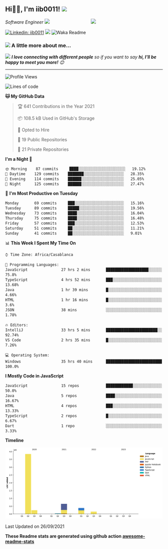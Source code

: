 <h2>Hi🙏🏻, I'm iib0011! <img src="https://media.giphy.com/media/12oufCB0MyZ1Go/giphy.gif" width="50"></h2>
<img align='right' src="https://media.giphy.com/media/XH5DBrjjjWUIBCQ13b/giphy.gif" width="230">
<p><em>Software Engineer <img src="https://media.giphy.com/media/WUlplcMpOCEmTGBtBW/giphy.gif" width="30"> 
</em></p>


[![Linkedin: iib0011](https://img.shields.io/badge/-iib0011-blue?style=flat-square&logo=Linkedin&logoColor=white&link=https://www.linkedin.com/in/iib0011/)](https://www.linkedin.com/in/iib0011/)
![](https://visitor-badge.glitch.me/badge?page_id=iib0011)
![Waka Readme](https://github.com/iib0011/iib0011/workflows/Waka%20Readme/badge.svg)


### <img src="https://media.giphy.com/media/VgCDAzcKvsR6OM0uWg/giphy.gif" width="50"> A little more about me...  


<img src="https://media.giphy.com/media/LnQjpWaON8nhr21vNW/giphy.gif" width="60"> <em><b>I love connecting with different people</b> so if you want to say <b>hi, I'll be happy to meet you more!</b> 😊</em>

---
<!--START_SECTION:waka-->
![Profile Views](http://img.shields.io/badge/Profile%20Views-4-blue)

![Lines of code](https://img.shields.io/badge/From%20Hello%20World%20I%27ve%20Written-2.4%20million%20lines%20of%20code-blue)

**🐱 My GitHub Data** 

> 🏆 641 Contributions in the Year 2021
 > 
> 📦 108.5 kB Used in GitHub's Storage 
 > 
> 💼 Opted to Hire
 > 
> 📜 19 Public Repositories 
 > 
> 🔑 21 Private Repositories  
 > 
**I'm a Night 🦉** 

```text
🌞 Morning    87 commits     ████░░░░░░░░░░░░░░░░░░░░░   19.12% 
🌆 Daytime    129 commits    ███████░░░░░░░░░░░░░░░░░░   28.35% 
🌃 Evening    114 commits    ██████░░░░░░░░░░░░░░░░░░░   25.05% 
🌙 Night      125 commits    ██████░░░░░░░░░░░░░░░░░░░   27.47%

```
📅 **I'm Most Productive on Tuesday** 

```text
Monday       69 commits     ███░░░░░░░░░░░░░░░░░░░░░░   15.16% 
Tuesday      89 commits     █████░░░░░░░░░░░░░░░░░░░░   19.56% 
Wednesday    73 commits     ████░░░░░░░░░░░░░░░░░░░░░   16.04% 
Thursday     75 commits     ████░░░░░░░░░░░░░░░░░░░░░   16.48% 
Friday       57 commits     ███░░░░░░░░░░░░░░░░░░░░░░   12.53% 
Saturday     51 commits     ██░░░░░░░░░░░░░░░░░░░░░░░   11.21% 
Sunday       41 commits     ██░░░░░░░░░░░░░░░░░░░░░░░   9.01%

```


📊 **This Week I Spent My Time On** 

```text
⌚︎ Time Zone: Africa/Casablanca

💬 Programming Languages: 
JavaScript               27 hrs 2 mins       ███████████████████░░░░░░   75.8% 
TypeScript               4 hrs 52 mins       ███░░░░░░░░░░░░░░░░░░░░░░   13.68% 
Java                     1 hr 39 mins        █░░░░░░░░░░░░░░░░░░░░░░░░   4.66% 
HTML                     1 hr 16 mins        █░░░░░░░░░░░░░░░░░░░░░░░░   3.6% 
JSON                     38 mins             ░░░░░░░░░░░░░░░░░░░░░░░░░   1.78%

🔥 Editors: 
IntelliJ                 33 hrs 5 mins       ███████████████████████░░   92.74% 
VS Code                  2 hrs 35 mins       █░░░░░░░░░░░░░░░░░░░░░░░░   7.26%

💻 Operating System: 
Windows                  35 hrs 40 mins      █████████████████████████   100.0%

```

**I Mostly Code in JavaScript** 

```text
JavaScript               15 repos            ████████████░░░░░░░░░░░░░   50.0% 
Java                     5 repos             ████░░░░░░░░░░░░░░░░░░░░░   16.67% 
HTML                     4 repos             ███░░░░░░░░░░░░░░░░░░░░░░   13.33% 
TypeScript               2 repos             █░░░░░░░░░░░░░░░░░░░░░░░░   6.67% 
Dart                     1 repo              ░░░░░░░░░░░░░░░░░░░░░░░░░   3.33%

```


**Timeline**

![Chart not found](https://raw.githubusercontent.com/iib0011/iib0011/master/charts/bar_graph.png) 


 Last Updated on 26/09/2021
<!--END_SECTION:waka-->

**These Readme stats are generated using github action [awesome-readme-stats](https://github.com/iib0011/waka-readme-stats)**
